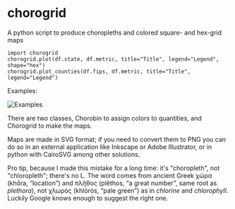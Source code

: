 # chorogrid
A python script to produce choropleths and colored square- and hex-grid maps

```
import chorogrid
chorogrid.plot(df.state, df.metric, title="Title", legend="Legend", shape="hex")
chorogrid.plot_counties(df.fips, df.metric, title="Title", legend="Legend")

```

Examples:

![Examples](https://raw.githubusercontent.com/Prooffreader/chorogrid/master/examples.png "Examples")

There are two classes, Chorobin to assign colors to quantities, and Chorogrid to make the maps.

Maps are made in SVG format; if you need to convert them to PNG you can do so in an external application like Inkscape or Adobe Illustrator, or in python with CairoSVG among other solutions.

Pro tip, because I made this mistake for a long time: it's "choropleth", not "chloropleth"; there's no L. The word comes from ancient Greek χώρα (khṓra, “location”) and πλῆθος (plêthos, “a great number”, same root as *plethora*), not χλωρός (khlōrós, “pale green”) as in *chlorine* and *chlorophyll*. Luckily Google knows enough to suggest the right one.
